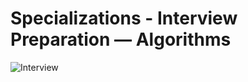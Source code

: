 # Specializations - Interview Preparation ― Algorithms

![Interview](https://i.imgur.com/cb7Xnc1.jpg)

